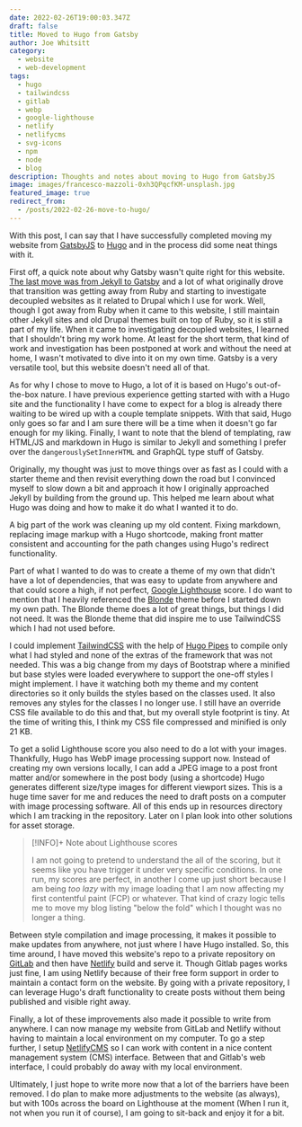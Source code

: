 ```yaml
---
date: 2022-02-26T19:00:03.347Z
draft: false
title: Moved to Hugo from Gatsby
author: Joe Whitsitt
category:
  - website
  - web-development
tags:
  - hugo
  - tailwindcss
  - gitlab
  - webp
  - google-lighthouse
  - netlify
  - netlifycms
  - svg-icons
  - npm
  - node
  - blog
description: Thoughts and notes about moving to Hugo from GatsbyJS
image: images/francesco-mazzoli-0xh3QPqcfKM-unsplash.jpg
featured_image: true
redirect_from:
  - /posts/2022-02-26-move-to-hugo/
---
```

With this post, I can say that I have successfully completed moving my website from [GatsbyJS](https://www.gatsbyjs.com/) to [Hugo](https://gohugo.io/) and in the process did some neat things with it.

First off, a quick note about why Gatsby wasn't quite right for this website. [The last move was from Jekyll to Gatsby](hello-gatsby) and a lot of what originally drove that transition was getting away from Ruby and starting to investigate decoupled websites as it related to Drupal which I use for work. Well, though I got away from Ruby when it came to this website, I still maintain other Jekyll sites and old Drupal themes built on top of Ruby, so it is still a part of my life. When it came to investigating decoupled websites, I learned that I shouldn't bring my work home. At least for the short term, that kind of work and investigation has been postponed at work and without the need at home, I wasn't motivated to dive into it on my own time. Gatsby is a very versatile tool, but this website doesn't need all of that.

As for why I chose to move to Hugo, a lot of it is based on Hugo's out-of-the-box nature. I have previous experience getting started with with a Hugo site and the functionality I have come to expect for a blog is already there waiting to be wired up with a couple template snippets. With that said, Hugo only goes so far and I am sure there will be a time when it doesn't go far enough for my liking. Finally, I want to note that the blend of templating, raw HTML/JS and markdown in Hugo is similar to Jekyll and something I prefer over the `dangerouslySetInnerHTML` and GraphQL type stuff of Gatsby.

Originally, my thought was just to move things over as fast as I could with a starter theme and then revisit everything down the road but I convinced myself to slow down a bit and approach it how I originally approached Jekyll by building from the ground up. This helped me learn about what Hugo was doing and how to make it do what I wanted it to do.

A big part of the work was cleaning up my old content. Fixing markdown, replacing image markup with a Hugo shortcode, making front matter consistent and accounting for the path changes using Hugo's redirect functionality.

Part of what I wanted to do was to create a theme of my own that didn't have a lot of dependencies, that was easy to update from anywhere and that could score a high, if not perfect, [Google Lighthouse](https://developers.google.com/web/tools/lighthouse/) score. I do want to mention that I heavily referenced the [Blonde](https://github.com/opera7133/Blonde) theme before I started down my own path. The Blonde theme does a lot of great things, but things I did not need. It was the Blonde theme that did inspire me to use TailwindCSS which I had not used before.

I could implement [TailwindCSS](https://tailwindcss.com/) with the help of [Hugo Pipes](https://gohugo.io/hugo-pipes/introduction/) to compile only what I had styled and none of the extras of the framework that was not needed. This was a big change from my days of Bootstrap where a minified but base styles were loaded everywhere to support the one-off styles I might implement. I have it watching both my theme and my content directories so it only builds the styles based on the classes used. It also removes any styles for the classes I no longer use. I still have an override CSS file available to do this and that, but my overall style footprint is tiny. At the time of writing this, I think my CSS file compressed and minified is only 21 KB.

To get a solid Lighthouse score you also need to do a lot with your images. Thankfully, Hugo has WebP image processing support now. Instead of creating my own versions locally, I can add a JPEG image to a post front matter and/or somewhere in the post body (using a shortcode) Hugo generates different size/type images for different viewport sizes. This is a huge time saver for me and reduces the need to draft posts on a computer with image processing software. All of this ends up in resources directory which I am tracking in the repository. Later on I plan look into other solutions for asset storage.

> [!INFO]+  Note about Lighthouse scores
>
> I am not going to pretend to understand the all of the scoring, but it seems like you have trigger it under very specific conditions. In one run, my scores are perfect, in another I come up just short because I am being _too lazy_ with my image loading that I am now affecting my first contentful paint (FCP) or whatever. That kind of crazy logic tells me to move my blog listing "below the fold" which I thought was no longer a thing.

Between style compilation and image processing, it makes it possible to make updates from anywhere, not just where I have Hugo installed. So, this time around, I have moved this website's repo to a private repository on [GitLab](https://gitlab.com/joewhitsitt) and then have [Netlify](https://netlify.com/) build and serve it. Though Gitlab pages works just fine, I am using Netlify because of their free form support in order to maintain a contact form on the website. By going with a private repository, I can leverage Hugo's draft functionality to create posts without them being published and visible right away.

Finally, a lot of these improvements also made it possible to write from anywhere. I can now manage my website from GitLab and Netlify without having to maintain a local environment on my computer. To go a step further, I setup [NetlifyCMS](https://www.netlifycms.org/) so I can work with content in a nice content management system (CMS) interface. Between that and Gitlab's web interface, I could probably do away with my local environment.

Ultimately, I just hope to write more now that a lot of the barriers have been removed. I do plan to make more adjustments to the website (as always), but with 100s across the board on Lighthouse at the moment (When I run it, not when you run it of course), I am going to sit-back and enjoy it for a bit.
